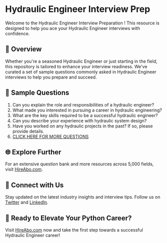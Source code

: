 # Hydraulic Engineer Interview Prep

Welcome to the Hydraulic Engineer Interview Preparation ! This resource is designed to help you ace your Hydraulic Engineer interviews with confidence.

## 🚀 Overview

Whether you're a seasoned Hydraulic Engineer or just starting in the field, this repository is tailored to enhance your interview readiness. We've curated a set of sample questions commonly asked in Hydraulic Engineer interviews to help you prepare and succeed.

## 📝 Sample Questions

1. Can you explain the role and responsibilities of a hydraulic engineer?
2. What made you interested in pursuing a career in hydraulic engineering?
3. What are the key skills required to be a successful hydraulic engineer?
4. Can you describe your experience with hydraulic system design?
5. Have you worked on any hydraulic projects in the past? If so, please provide details.
6. [CLICK HERE FOR MORE QUESTIONS](https://hireabo.com/job/3_0_46/Hydraulic%20Engineer)

## 🌐 Explore Further

For an extensive question bank and more resources across 5,000 fields, visit [HireAbo.com](https://www.hireabo.com).

## 📱 Connect with Us

Stay updated on the latest industry insights and interview tips. Follow us on [Twitter](https://twitter.com/hireabo) and [LinkedIn](https://www.linkedin.com/in/hire-abo-3609972a8/).

## 🚀 Ready to Elevate Your Python Career?

Visit [HireAbo.com](https://www.hireabo.com) now and take the first step towards a successful Hydraulic Engineer career!